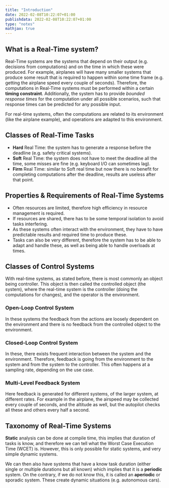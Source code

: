 ```yaml
---
title: "Introduction"
date: 2022-02-08T10:22:07+01:00
publishdata: 2022-02-08T10:22:07+01:00
type: "notes"
mathjax: true
---
```


## What is a Real-Time system?

Real-Time systems are the systems that depend on their output (e.g. decisions from computations) and on the time in which these were produced. For example, airplanes will have many smaller systems that produce some result that is required to happen within some time frame (e.g. getting the airplane speed every couple of seconds). Therefore, the computations in Real-Time systems must be performed within a certain __timing constraint__. Additionally, the system has to provide _bounded response times_ for the computation under all possible scenarios, such that response times can be predicted for any possible input.

For real-time systems, often the computations are related to its environment (like the airplane example), and operations are adapted to this environment.

## Classes of Real-Time Tasks

- __Hard__ Real Time: the system has to generate a response before the deadline (e.g. safety critical systems).
- __Soft__ Real Time: the system does not have to meet the deadline all the time, some misses are fine (e.g. keyboard I/O can sometimes lag).
- __Firm__ Real Time: similar to Soft real time but now there is no benefit for completing computations after the deadline, results are useless after that point.

## Properties & Requirements of Real-Time Systems

- Often resources are limited, therefore high efficiency in resource management is required.
- If resources are shared, there has to be some temporal isolation to avoid tasks interfering.
- As these systems often interact with the environment, they have to have predictable results and required time to produce these.
- Tasks can also be very different, therefore the system has to be able to adapt and handle these, as well as being able to handle overloads at times.

## Classes of Control Systems

With real-time systems, as stated before, there is most commonly an object being controller. This object is then called the controlled object (the system), where the real-time system is the controller (doing the computations for changes), and the operator is the environment.

### Open-Loop Control System

In these systems the feedback from the actions are loosely dependent on the environment and there is no feedback from the controlled object to the environment.

### Closed-Loop Control System

In these, there exists frequent interaction between the system and the environment. Therefore, feedback is going from the environment to the system and from the system to the controller. This often happens at a sampling rate, depending on the use case.

### Multi-Level Feedback System

Here feedback is generated for different systems, of the larger system, at different rates. For example in the airplane, the airspeed may be collected every couple of seconds, and the altitude as well, but the autopilot checks all these and others every half a second.

## Taxonomy of Real-Time Systems

__Static__ analysis can be done at compile time, this implies that duration of tasks is know, and therefore we can tell what the Worst Case Execution Time (WCET) is. However, this is only possible for static systems, and very simple dynamic systems.

We can then also have systems that have a know task duration (either single or multiple durations but all known) which implies that it is a __periodic__ system. On the contrary, if we do not know this, it is called an __aperiodic__ or sporadic system. These create dynamic situations (e.g. autonomous cars).

